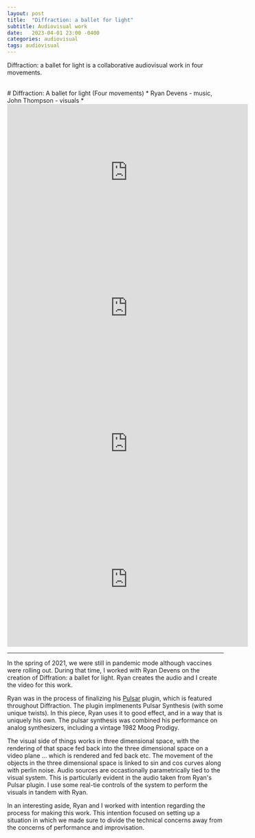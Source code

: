 ```yaml
---
layout: post
title:  "Diffraction: a ballet for light"
subtitle: Audiovisual work
date:   2023-04-01 23:00 -0400
categories: audiovisual
tags: audiovisual
---
```


Diffraction: a ballet for light is a collaborative audiovisual work in four movements.

<br>
# Diffraction: A ballet for light (Four movements)
* Ryan Devens - music, John Thompson - visuals *

<iframe width="560" height="315" src="https://www.youtube.com/embed/L9dFAs2QVxU" title="YouTube video player" frameborder="0" allow="accelerometer; autoplay; clipboard-write; encrypted-media; gyroscope; picture-in-picture; web-share" allowfullscreen></iframe>

<iframe width="560" height="315" src="https://www.youtube.com/embed/ZsuCL8_ln3w" title="YouTube video player" frameborder="0" allow="accelerometer; autoplay; clipboard-write; encrypted-media; gyroscope; picture-in-picture; web-share" allowfullscreen></iframe>

<iframe width="560" height="315" src="https://www.youtube.com/embed/Fp0CraftWRo" title="YouTube video player" frameborder="0" allow="accelerometer; autoplay; clipboard-write; encrypted-media; gyroscope; picture-in-picture; web-share" allowfullscreen></iframe>

<iframe width="560" height="315" src="https://www.youtube.com/embed/IJu0gQs96sI" title="YouTube video player" frameborder="0" allow="accelerometer; autoplay; clipboard-write; encrypted-media; gyroscope; picture-in-picture; web-share" allowfullscreen></iframe>
<br>

---

In the spring of 2021, we were still in pandemic mode although vaccines were rolling out. During that time, I worked with Ryan Devens on the creation of Diffration: a ballet for light. Ryan creates the audio and I create the video for this work.

Ryan was in the process of finalizing his [Pulsar](https://recluse-audio.com/ols/products/pulsar-20) plugin, which is featured throughout Diffraction. The plugin implmenents Pulsar Synthesis (with some unique twists). In this piece, Ryan uses it to good effect, and in a way that is uniquely his own. The pulsar synthesis was combined his performance on analog synthesizers, including a vintage 1982 Moog Prodigy. 

The visual side of things works in three dimensional space, with the rendering of that space fed back into the three dimensional space on a video plane ... which is rendered and fed back etc. The movement of the objects in the three dimensional space is linked to sin and cos curves along with perlin noise. Audio sources are occastionally parametrically tied to the visual system. This is particularly evident in the audio taken from Ryan's Pulsar plugin. I use some real-tie controls of the system to perform the visuals in tandem with Ryan.

In an interesting aside, Ryan and I worked with intention regarding the process for making this work. This intention focused on setting up a situation in which we made sure to divide the technical concerns away from the concerns of performance and improvisation.

<br>